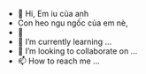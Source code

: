 - 👋 Hi, Em iu của anh 
- Con heo ngu ngốc của em nè, 
- 👀 
- 🌱 I’m currently learning ...
- 💞️ I’m looking to collaborate on ...
- 📫 How to reach me ...

<!---
binkha1/binkha1 is a ✨ special ✨ repository because its `README.md` (this file) appears on your GitHub profile.
You can click the Preview link to take a look at your changes.
--->
